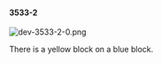 #### 3533-2
![dev-3533-2-0.png](https://github.com/lil-lab/nlvr/raw/master/nlvr/dev/images/0/dev-3533-2-0.png "dev-3533-2-0.png")

There is a yellow block on a blue block.